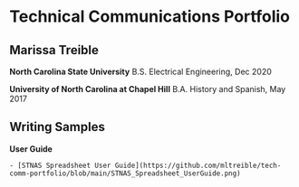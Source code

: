 # Technical Communications Portfolio
## Marissa Treible

**North Carolina State University**
B.S. Electrical Engineering, Dec 2020

**University of North Carolina at Chapel Hill**
B.A. History and Spanish, May 2017


## Writing Samples
 **User Guide**
 
    - [STNAS Spreadsheet User Guide](https://github.com/mltreible/tech-comm-portfolio/blob/main/STNAS_Spreadsheet_UserGuide.png)
   
   


